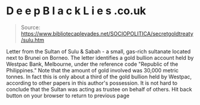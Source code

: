 # D e e p B l a c k L i e s .co.uk

> Source: https://www.bibliotecapleyades.net/SOCIOPOLITICA/secretgoldtreaty/sulu.htm

Letter from the Sultan of Sulu &
Sabah - a small, gas-rich sultanate located next to
Brunei on Borneo. The letter
identifies a gold bullion account held by Westpac
Bank, Melbourne, under the reference code
"Republic of the Philippines." Note
that the amount of gold involved was 30,000 metric
tonnes. In fact this is only about a third of
the gold bullion held by Westpac, according to other
papers in this author's possession. It is not
hard to conclude that the Sultan was acting as trustee
on behalf of others.
Hit back button on your browser to return to previous page

